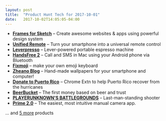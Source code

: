 ```yaml
---
layout: post
title:  "Product Hunt Tech for 2017-10-01"
date:   2017-10-02T14:05:05-04:00
---
```


* **[Frames for Sketch](https://www.producthunt.com/posts/frames-for-sketch-2?utm_campaign=producthunt-api&utm_medium=api&utm_source=Application%3A+Daily+Digest+RSS+%28ID%3A+3202%29)** – Create awesome websites & apps using powerful design system
* **[Unified Remote](https://www.producthunt.com/posts/unified-remote?utm_campaign=producthunt-api&utm_medium=api&utm_source=Application%3A+Daily+Digest+RSS+%28ID%3A+3202%29)** – Turn your smartphone into a universal remote control
* **[Leverpresso](https://www.producthunt.com/posts/leverpresso?utm_campaign=producthunt-api&utm_medium=api&utm_source=Application%3A+Daily+Digest+RSS+%28ID%3A+3202%29)** – Lever-powered portable espresso machine
* **[HandsFree 2](https://www.producthunt.com/posts/handsfree-2?utm_campaign=producthunt-api&utm_medium=api&utm_source=Application%3A+Daily+Digest+RSS+%28ID%3A+3202%29)** – Call and SMS in Mac using your Android phone via Bluetooth
* **[Fixmoji](https://www.producthunt.com/posts/fixmoji?utm_campaign=producthunt-api&utm_medium=api&utm_source=Application%3A+Daily+Digest+RSS+%28ID%3A+3202%29)** – make your own emoji keyboard
* **[Zheano Blog](https://www.producthunt.com/posts/zheano-blog?utm_campaign=producthunt-api&utm_medium=api&utm_source=Application%3A+Daily+Digest+RSS+%28ID%3A+3202%29)** – Hand-made wallpapers for your smartphone and computer!
* **[Donate to Puerto Rico](https://www.producthunt.com/posts/donate-to-puerto-rico?utm_campaign=producthunt-api&utm_medium=api&utm_source=Application%3A+Daily+Digest+RSS+%28ID%3A+3202%29)** – Chrome Extn to help Puerto Rico recover from the hurricanes
* **[BeerBucket](https://www.producthunt.com/posts/beerbucket?utm_campaign=producthunt-api&utm_medium=api&utm_source=Application%3A+Daily+Digest+RSS+%28ID%3A+3202%29)** – The first money based on beer and trust
* **[PLAYERUNKNOWN'S BATTLEGROUNDS](https://www.producthunt.com/posts/playerunknown-s-battlegrounds?utm_campaign=producthunt-api&utm_medium=api&utm_source=Application%3A+Daily+Digest+RSS+%28ID%3A+3202%29)** – Last-man-standing shooter
* **[Prime 2.0](https://www.producthunt.com/posts/prime-2-0-2?utm_campaign=producthunt-api&utm_medium=api&utm_source=Application%3A+Daily+Digest+RSS+%28ID%3A+3202%29)** – The easiest, most intuitive manual camera app.

… and [5 more](https://www.producthunt.com/tech) products